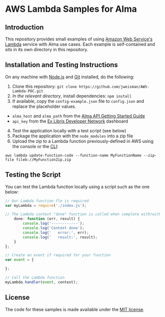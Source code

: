 # AWS Lambda Samples for Alma

Introduction
------------
This repository provides small examples of using [Amazon Web Service's Lambda](https://aws.amazon.com/lambda/) service with Alma use cases. Each example is self-contained and sits in its own directory in this repository.

Installation and Testing Instructions
-------------------------
On any machine with [Node.js](https://nodejs.org) and [Git](http://git-scm.com/) installed, do the following:

1. Clone this repository: `git clone https://github.com/jweisman/AWS-Lambda-POC.git`
2. *In the relevant directory*, install dependencies: `npm install`
3. If available, copy the `config-example.json` file to `config.json` and replace the placeholder values.
  * `alma_host` and `alma_path` from the [Alma API Getting Started Guide](https://developers.exlibrisgroup.com/alma/apis)
  * `api_key` from the [Ex Libris Developer Network](https://developers.exlibrisgroup.com/) dashboard
4. Test the application locally with a test script (see below)
5. Package the application with the `node_modules` into a zip file
6. Upload the zip to a Lambda function previously-defined in AWS using the console or the [CLI](https://aws.amazon.com/cli/):
```
aws lambda update-function-code --function-name MyFunctionName --zip-file fileb://MyFunctionZip.zip 
```
Testing the Script
------------------
You can test the Lambda function locally using a script such as the one below:

```javascript
// Our Lambda function fle is required
var myLambda = require('./index.js');

// The Lambda context "done" function is called when complete with/without error var context = {
    done: function (err, result) {
        console.log('------------');
        console.log('Context done');
        console.log('   error:', err);
        console.log('   result:', result);
    }
};

// Create an event if required for your function
var event = {

};

// Call the Lambda function
myLambda.handler(event, context);
```

License
-------
The code for these samples is made available under the [MIT license](http://opensource.org/licenses/MIT).

